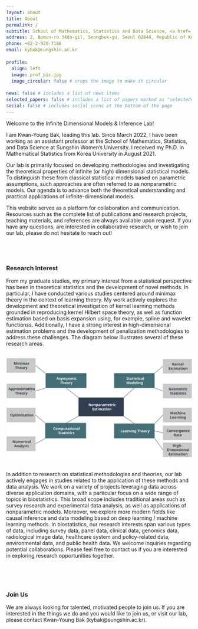 ```yaml
---
layout: about
title: About
permalink: /
subtitle: School of Mathematics, Statistics and Data Science, <a href='https://www.sungshin.ac.kr/main_eng/15342/subview.do'>Sungshin Women's University</a>. 
address: 2, Bomun-ro 34da-gil, Seongbuk-gu, Seoul 02844, Republic of Korea.
phone: +82-2-920-7186
email: kybak@sungshin.ac.kr

profile:
  align: left
  image: prof_pic.jpg
  image_circular: false # crops the image to make it circular

news: false # includes a list of news items
selected_papers: false # includes a list of papers marked as "selected={true}"
social: false # includes social icons at the bottom of the page
---
```


<span class="spn3">Welcome to the Infinite Dimensional Models & Inference Lab!</span>

I am <span class="spn2">Kwan-Young Bak</span>, leading this lab. Since March 2022, I have been working as an assistant professor at the School of Mathematics, Statistics, and Data Science at Sungshin Women’s University. I received my Ph.D. in Mathematical Statistics from Korea University in August 2021.

Our lab is primarily focused on developing methodologies and investigating the theoretical properties of infinite (or high) dimensional statistical models. To distinguish these from classical statistical models based on parametric assumptions, such approaches are often referred to as nonparametric models. Our agenda is to advance both the theoretical understanding and practical applications of infinite-dimensional models.

This website serves as a platform for collaboration and communication. Resources such as the complete list of publications and research projects, teaching materials, and references are always available upon request. If you have any questions, are interested in collaborative research, or wish to join our lab, please do not hesitate to reach out!


<div style="padding-top: 40px;">
  <h3 class="my-heading">Research Interest</h3>
  <p>From my graduate studies, my primary interest from a statistical perspective has been in theoretical statistics and the development of novel methods. In particular, I have conducted various studies centered around <span class="spn1">minimax theory</span> in the context of <span class="spn1">learning theory</span>. My work actively explores the development and theoretical investigation of <span class="spn1">kernel learning methods</span> grounded in <span class="spn1">reproducing kernel Hilbert space theory</span>, as well as function estimation based on <span class="spn1">basis expansion</span> using, for example, <span class="spn1">spline and wavelet</span> functionss. Additionally, I have a strong interest in <span class="spn1">high-dimensional estimation</span> problems and the development of <span class="spn1">penalization methodologies</span> to address these challenges. The diagram below illustrates several of these research areas.</p>

  <br> 

  <img class="my-image" src="someimg/research_interests.svg">

  <br>
  
  <br>

  In addition to research on statistical methodologies and theories, our lab actively engages in studies related to the application of these methods and data analysis. We work on a variety of projects leveraging data across diverse application domains, with a particular focus on a wide range of topics in <span class="spn1">biostatistics</span>. This broad scope includes traditional areas such as <span class="spn1">survey research</span> and <span class="spn1">experimental data analysis</span>, as well as applications of <span class="spn1">nonparametric models</span>. Moreover, we explore more modern fields like <span class="spn1">causal inference</span> and data modeling based on <span class="spn1">deep learning / machine learning methods</span>. In biostatistics, our research interests span various types of data, including <span class="spn1">survey data, panel data, clinical data, genomics data, radiological image data, healthcare system and policy-related data, environmental data, and public health data</span>. We <span class="spn1">welcome inquiries regarding potential collaborations</span>. Please feel free to contact us if you are interested in exploring research opportunities together.

</div>

<div style="padding-top: 50px;">
  <h3 class="my-heading">Join Us</h3>
  <p>We are always looking for talented, motivated people to join us. If you are interested in the things we do and you would like to join us, or visit our lab, please contact <span class="spn2">Kwan-Young Bak</span> (<span class="spn1">kybak@sungshin.ac.kr</span>).</p>
</div>
